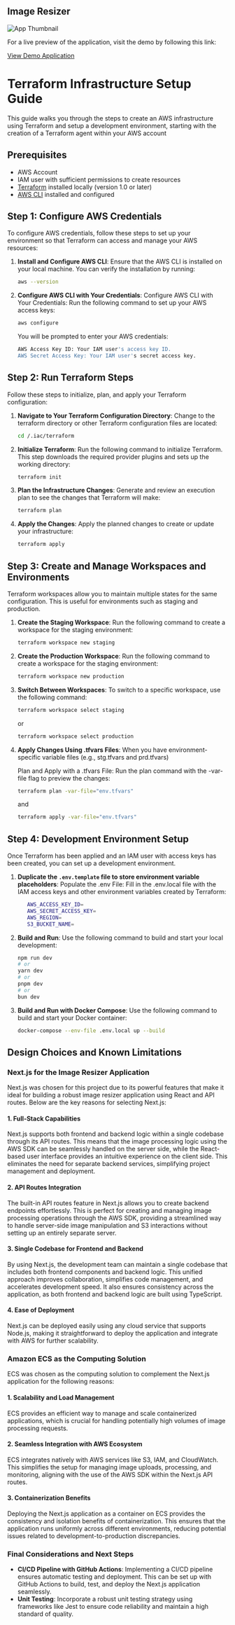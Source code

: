 ## Image Resizer

![App Thumbnail](./thumbnail.png)

For a live preview of the application, visit the demo by following this link:

[View Demo Application](http://44.223.78.165:3000/)

# Terraform Infrastructure Setup Guide

This guide walks you through the steps to create an AWS infrastructure using Terraform and setup a development environment, starting with the creation of a Terraform agent within your AWS account

## Prerequisites

- AWS Account
- IAM user with sufficient permissions to create resources
- [Terraform](https://www.terraform.io/downloads.html) installed locally (version 1.0 or later)
- [AWS CLI](https://docs.aws.amazon.com/cli/latest/userguide/install-cliv2.html) installed and configured

## Step 1: Configure AWS Credentials

To configure AWS credentials, follow these steps to set up your environment so that Terraform can access and manage your AWS resources:

1. **Install and Configure AWS CLI**:
   Ensure that the AWS CLI is installed on your local machine. You can verify the installation by running:

   ```bash
   aws --version
   ```

2. **Configure AWS CLI with Your Credentials**:
   Configure AWS CLI with Your Credentials: Run the following command to set up your AWS access keys:

   ```bash
   aws configure
   ```

   You will be prompted to enter your AWS credentials:

   ```bash
   AWS Access Key ID: Your IAM user's access key ID.
   AWS Secret Access Key: Your IAM user's secret access key.
   ```

## Step 2: Run Terraform Steps

Follow these steps to initialize, plan, and apply your Terraform configuration:

1. **Navigate to Your Terraform Configuration Directory**:
   Change to the terraform directory or other Terraform configuration files are located:
   ```bash
   cd /.iac/terraform
   ```
2. **Initialize Terraform**:
   Run the following command to initialize Terraform. This step downloads the required provider plugins and sets up the working directory:
   ```bash
   terraform init
   ```
3. **Plan the Infrastructure Changes**:
   Generate and review an execution plan to see the changes that Terraform will make:

   ```bash
   terraform plan
   ```

4. **Apply the Changes**:
   Apply the planned changes to create or update your infrastructure:

   ```bash
   terraform apply
   ```

## Step 3: Create and Manage Workspaces and Environments

Terraform workspaces allow you to maintain multiple states for the same configuration. This is useful for environments such as staging and production.

1. **Create the Staging Workspace**:
   Run the following command to create a workspace for the staging environment:

   ```bash
   terraform workspace new staging

   ```

2. **Create the Production Workspace**:
   Run the following command to create a workspace for the staging environment:

   ```bash
   terraform workspace new production
   ```

3. **Switch Between Workspaces**:
   To switch to a specific workspace, use the following command:

   ```bash
   terraform workspace select staging
   ```

   or

   ```bash
   terraform workspace select production
   ```

4. **Apply Changes Using .tfvars Files**:
   When you have environment-specific variable files (e.g., stg.tfvars and prd.tfvars)

   Plan and Apply with a .tfvars File: Run the plan command with the -var-file flag to preview the changes:

   ```bash
   terraform plan -var-file="env.tfvars"
   ```

   and

   ```bash
   terraform apply -var-file="env.tfvars"
   ```

## Step 4: Development Environment Setup

Once Terraform has been applied and an IAM user with access keys has been created, you can set up a development environment.

1. **Duplicate the `.env.template` file to store environment variable placeholders**:
   Populate the .env File: Fill in the .env.local file with the IAM access keys and other environment variables created by Terraform:

   ```bash
      AWS_ACCESS_KEY_ID=
      AWS_SECRET_ACCESS_KEY=
      AWS_REGION=
      S3_BUCKET_NAME=
   ```

2. **Build and Run**:
   Use the following command to build and start your local development:

   ```bash
   npm run dev
   # or
   yarn dev
   # or
   pnpm dev
   # or
   bun dev
   ```

3. **Build and Run with Docker Compose**:
   Use the following command to build and start your Docker container:

   ```bash
   docker-compose --env-file .env.local up --build

   ```

## Design Choices and Known Limitations

### Next.js for the Image Resizer Application

Next.js was chosen for this project due to its powerful features that make it ideal for building a robust image resizer application using React and API routes. Below are the key reasons for selecting Next.js:

#### 1. **Full-Stack Capabilities**

Next.js supports both frontend and backend logic within a single codebase through its API routes. This means that the image processing logic using the AWS SDK can be seamlessly handled on the server side, while the React-based user interface provides an intuitive experience on the client side. This eliminates the need for separate backend services, simplifying project management and deployment.

#### 2. **API Routes Integration**

The built-in API routes feature in Next.js allows you to create backend endpoints effortlessly. This is perfect for creating and managing image processing operations through the AWS SDK, providing a streamlined way to handle server-side image manipulation and S3 interactions without setting up an entirely separate server.

#### 3. **Single Codebase for Frontend and Backend**

By using Next.js, the development team can maintain a single codebase that includes both frontend components and backend logic. This unified approach improves collaboration, simplifies code management, and accelerates development speed. It also ensures consistency across the application, as both frontend and backend logic are built using TypeScript.

#### 4. **Ease of Deployment**

Next.js can be deployed easily using any cloud service that supports Node.js, making it straightforward to deploy the application and integrate with AWS for further scalability.

### Amazon ECS as the Computing Solution

ECS was chosen as the computing solution to complement the Next.js application for the following reasons:

#### 1. **Scalability and Load Management**

ECS provides an efficient way to manage and scale containerized applications, which is crucial for handling potentially high volumes of image processing requests.

#### 2. **Seamless Integration with AWS Ecosystem**

ECS integrates natively with AWS services like S3, IAM, and CloudWatch. This simplifies the setup for managing image uploads, processing, and monitoring, aligning with the use of the AWS SDK within the Next.js API routes.

#### 3. **Containerization Benefits**

Deploying the Next.js application as a container on ECS provides the consistency and isolation benefits of containerization. This ensures that the application runs uniformly across different environments, reducing potential issues related to development-to-production discrepancies.

### Final Considerations and Next Steps

- **CI/CD Pipeline with GitHub Actions**: Implementing a CI/CD pipeline ensures automatic testing and deployment. This can be set up with GitHub Actions to build, test, and deploy the Next.js application seamlessly.
- **Unit Testing**: Incorporate a robust unit testing strategy using frameworks like Jest to ensure code reliability and maintain a high standard of quality.
